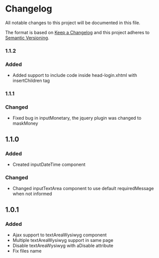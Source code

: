 # Changelog
All notable changes to this project will be documented in this file.

The format is based on [Keep a Changelog](http://keepachangelog.com/en/1.0.0/)
and this project adheres to [Semantic Versioning](http://semver.org/spec/v2.0.0.html).

### 1.1.2
### Added
- Added support to include code inside head-login.xhtml with insertChildren tag

### 1.1.1
### Changed
- Fixed bug in inputMonetary, the jquery plugin was changed to maskMoney

## 1.1.0
### Added
- Created inputDateTime component
### Changed
- Changed inputTextArea component to use default requiredMessage when not informed 

## 1.0.1
### Added 
- Ajax support to textAreaWysiwyg component
- Multiple textAreaWysiwyg support in same page
- Disable textAreaWysiwyg with aDisable attribute
- Fix files name